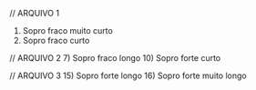 // ARQUIVO 1
1) Sopro fraco muito curto
6) Sopro fraco curto

// ARQUIVO 2
7) Sopro fraco longo
10) Sopro forte curto

// ARQUIVO 3
15) Sopro forte longo
16) Sopro forte muito longo
